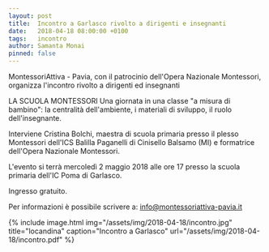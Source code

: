 ```yaml
---
layout: post
title:  Incontro a Garlasco rivolto a dirigenti e insegnanti
date:   2018-04-18 08:00:00 +0100
tags:   incontro
author: Samanta Monai
pinned: false
---
```


MontessoriAttiva - Pavia, con il patrocinio dell'Opera Nazionale Montessori,
organizza l'incontro rivolto a dirigenti ed insegnanti

LA SCUOLA MONTESSORI
Una giornata in una classe "a misura di bambino":
la centralità dell'ambiente, i materiali di sviluppo, il ruolo dell'insegnante.

Interviene Cristina Bolchi, maestra di scuola primaria
presso il plesso Montessori dell'ICS Balilla Paganelli di Cinisello Balsamo (MI)
e formatrice dell'Opera Nazionale Montessori.

L'evento si terrà mercoledì 2 maggio 2018 alle ore 17
presso la scuola primaria dell'IC Poma di Garlasco.


Ingresso gratuito.

Per informazioni è possibile scrivere a: info@montessoriattiva-pavia.it


{% include image.html img="/assets/img/2018-04-18/incontro.jpg" title="locandina" caption="Incontro a Garlasco" url="/assets/img/2018-04-18/incontro.pdf" %}
